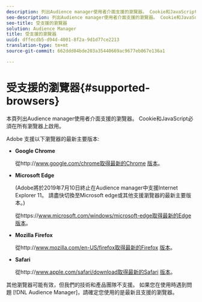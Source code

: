 ```yaml
---
description: 列出Audience manager使用者介面支援的瀏覽器。 Cookie和JavaScript必須在所有瀏覽器上啟用。
seo-description: 列出Audience manager使用者介面支援的瀏覽器。 Cookie和JavaScript必須在所有瀏覽器上啟用。
seo-title: 受支援的瀏覽器
solution: Audience Manager
title: 受支援的瀏覽器
uuid: dffecdb5-d94d-4001-8f2a-9d1d77ce2213
translation-type: tm+mt
source-git-commit: 662ddd04bde203a35440669ac9677eb067e136a1

---
```



# 受支援的瀏覽器{#supported-browsers}

本頁列出Audience manager使用者介面支援的瀏覽器。 Cookie和JavaScript必須在所有瀏覽器上啟用。

<!-- 

c_supported_browsers.xml

 -->

Adobe 支援以下瀏覽器的最新主要版本:

* **Google Chrome**

   從http://www.google.com/chrome取得最新的Chrome [版本](http://www.google.com/chrome)。

* **Microsoft Edge**

   (Adobe將於2019年7月10日終止在Audience manager中支援Internet Explorer 11。 請盡快切換至Microsoft edge或其他支援瀏覽器的最新主要版本。)

   從https://www.microsoft.com/windows/microsoft-edge取得最新的Edge [版本](https://www.microsoft.com/windows/microsoft-edge)。

* **Mozilla Firefox**

   從http://www.mozilla.com/en-US/firefox取得最新的Firefox [版本](http://www.mozilla.com/en-US/firefox)。

* **Safari**

   從http://www.apple.com/safari/download取得最新的Safari [版本](http://www.apple.com/safari/download)。

其他瀏覽器可能有效，但我們的技術和產品團隊不支援。 如果您在使用時遇到問題 [!DNL Audience Manager]，請確定您使用的是最新且支援的瀏覽器。
